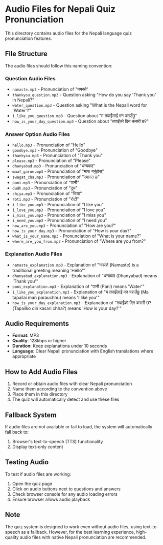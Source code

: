 # Audio Files for Nepali Quiz Pronunciation

This directory contains audio files for the Nepali language quiz pronunciation features.

## File Structure

The audio files should follow this naming convention:

### Question Audio Files
- `namaste.mp3` - Pronunciation of "नमस्ते"
- `thankyou_question.mp3` - Question asking "How do you say 'Thank you' in Nepali?"
- `water_question.mp3` - Question asking "What is the Nepali word for 'Water'?"
- `i_like_you_question.mp3` - Question about "म तपाईंलाई मन पराउँछु"
- `how_is_your_day_question.mp3` - Question about "तपाईंको दिन कसरी छ?"

### Answer Option Audio Files
- `hello.mp3` - Pronunciation of "Hello"
- `goodbye.mp3` - Pronunciation of "Goodbye"
- `thankyou.mp3` - Pronunciation of "Thank you"
- `please.mp3` - Pronunciation of "Please"
- `dhanyabad.mp3` - Pronunciation of "धन्यवाद"
- `maaf_garne.mp3` - Pronunciation of "माफ गर्नुहोस्"
- `swagat_cha.mp3` - Pronunciation of "स्वागत छ"
- `pani.mp3` - Pronunciation of "पानी"
- `dudh.mp3` - Pronunciation of "दूध"
- `chiya.mp3` - Pronunciation of "चिया"
- `roti.mp3` - Pronunciation of "रोटी"
- `i_like_you.mp3` - Pronunciation of "I like you"
- `i_love_you.mp3` - Pronunciation of "I love you"
- `i_miss_you.mp3` - Pronunciation of "I miss you"
- `i_need_you.mp3` - Pronunciation of "I need you"
- `how_are_you.mp3` - Pronunciation of "How are you?"
- `how_is_your_day.mp3` - Pronunciation of "How is your day?"
- `what_is_your_name.mp3` - Pronunciation of "What is your name?"
- `where_are_you_from.mp3` - Pronunciation of "Where are you from?"

### Explanation Audio Files
- `namaste_explanation.mp3` - Explanation of "नमस्ते (Namaste) is a traditional greeting meaning 'Hello'"
- `dhanyabad_explanation.mp3` - Explanation of "धन्यवाद (Dhanyabad) means 'Thank you'"
- `pani_explanation.mp3` - Explanation of "पानी (Pani) means 'Water'"
- `i_like_you_explanation.mp3` - Explanation of "म तपाईंलाई मन पराउँछु (Ma tapailai man parauchhu) means 'I like you'"
- `how_is_your_day_explanation.mp3` - Explanation of "तपाईंको दिन कसरी छ? (Tapailko din kasari chha?) means 'How is your day?'"

## Audio Requirements

- **Format**: MP3
- **Quality**: 128kbps or higher
- **Duration**: Keep explanations under 10 seconds
- **Language**: Clear Nepali pronunciation with English translations where appropriate

## How to Add Audio Files

1. Record or obtain audio files with clear Nepali pronunciation
2. Name them according to the convention above
3. Place them in this directory
4. The quiz will automatically detect and use these files

## Fallback System

If audio files are not available or fail to load, the system will automatically fall back to:
1. Browser's text-to-speech (TTS) functionality
2. Display text-only content

## Testing Audio

To test if audio files are working:
1. Open the quiz page
2. Click on audio buttons next to questions and answers
3. Check browser console for any audio loading errors
4. Ensure browser allows audio playback

## Note

The quiz system is designed to work even without audio files, using text-to-speech as a fallback. However, for the best learning experience, high-quality audio files with native Nepali pronunciation are recommended. 